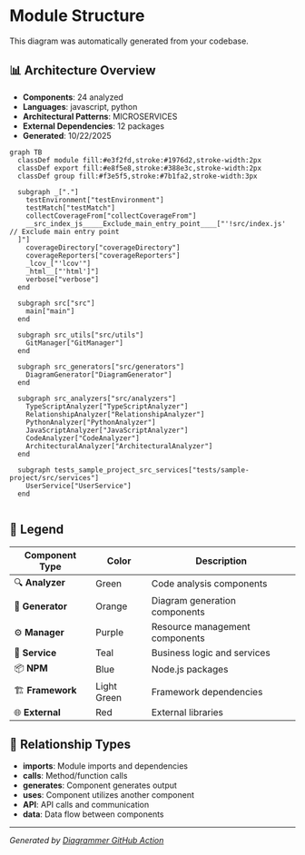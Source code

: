 # Module Structure

This diagram was automatically generated from your codebase.

## 📊 Architecture Overview

- **Components**: 24 analyzed
- **Languages**: javascript, python
- **Architectural Patterns**: MICROSERVICES
- **External Dependencies**: 12 packages
- **Generated**: 10/22/2025



```mermaid
graph TB
  classDef module fill:#e3f2fd,stroke:#1976d2,stroke-width:2px
  classDef export fill:#e8f5e8,stroke:#388e3c,stroke-width:2px
  classDef group fill:#f3e5f5,stroke:#7b1fa2,stroke-width:3px

  subgraph _["."]
    testEnvironment["testEnvironment"]
    testMatch["testMatch"]
    collectCoverageFrom["collectCoverageFrom"]
    __src_index_js_____Exclude_main_entry_point____["'!src/index.js' // Exclude main entry point
  ]"]
    coverageDirectory["coverageDirectory"]
    coverageReporters["coverageReporters"]
    _lcov_["'lcov'"]
    _html__["'html']"]
    verbose["verbose"]
  end

  subgraph src["src"]
    main["main"]
  end

  subgraph src_utils["src/utils"]
    GitManager["GitManager"]
  end

  subgraph src_generators["src/generators"]
    DiagramGenerator["DiagramGenerator"]
  end

  subgraph src_analyzers["src/analyzers"]
    TypeScriptAnalyzer["TypeScriptAnalyzer"]
    RelationshipAnalyzer["RelationshipAnalyzer"]
    PythonAnalyzer["PythonAnalyzer"]
    JavaScriptAnalyzer["JavaScriptAnalyzer"]
    CodeAnalyzer["CodeAnalyzer"]
    ArchitecturalAnalyzer["ArchitecturalAnalyzer"]
  end

  subgraph tests_sample_project_src_services["tests/sample-project/src/services"]
    UserService["UserService"]
  end


```

## 🎨 Legend

| Component Type | Color | Description |
|---|---|---|
| 🔍 **Analyzer** | Green | Code analysis components |
| 🎨 **Generator** | Orange | Diagram generation components |
| ⚙️ **Manager** | Purple | Resource management components |
| 🔧 **Service** | Teal | Business logic and services |
| 📦 **NPM** | Blue | Node.js packages |
| 🏗️ **Framework** | Light Green | Framework dependencies |
| 🌐 **External** | Red | External libraries |

## 🔗 Relationship Types

- **imports**: Module imports and dependencies
- **calls**: Method/function calls
- **generates**: Component generates output
- **uses**: Component utilizes another component
- **API**: API calls and communication
- **data**: Data flow between components


---
*Generated by [Diagrammer GitHub Action](https://github.com/samjhill/diagrammer)*
